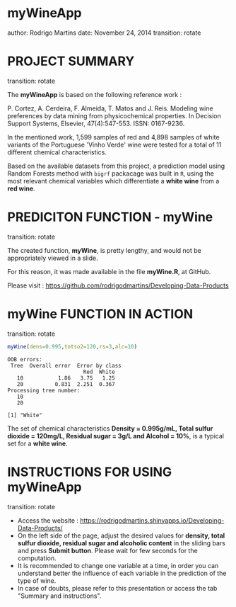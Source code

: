 myWineApp
========================================================
author: Rodrigo Martins
date: November 24, 2014
transition: rotate

PROJECT SUMMARY
========================================================
transition: rotate

The **myWineApp** is based on the following reference work :

P. Cortez, A. Cerdeira, F. Almeida, T. Matos and J. Reis. 
Modeling wine preferences by data mining from physicochemical properties.
In Decision Support Systems, Elsevier, 47(4):547-553. ISSN: 0167-9236.

In the mentioned work, 1,599 samples of red and 4,898 samples of white variants of the Portuguese 'Vinho Verde' wine were tested for a total of 11 different chemical characteristics.

Based on the available datasets from this project, a prediction model using Random Forests method with `bigrf` packacage was built in `R`, using the most relevant chemical variables which differentiate a **white wine** from a **red wine**.

PREDICITON FUNCTION - myWine
========================================================
transition: rotate

The created function, **myWine**, is pretty lengthy, and would not be appropriately viewed in a slide.

For this reason, it was made available in the file **myWine.R**, at GitHub.

Please visit : https://github.com/rodrigodmartins/Developing-Data-Products


myWine FUNCTION IN ACTION
========================================================
transition: rotate


```r
myWine(dens=0.995,totso2=120,rs=3,alc=10)
```

```
OOB errors:
 Tree  Overall error  Error by class
                        Red  White
   10           1.86   3.75   1.25
   20          0.831  2.251  0.367
Processing tree number:
   10
   20
```

```
[1] "White"
```

The set of chemical characteristics **Density = 0.995g/mL, Total sulfur dioxide = 120mg/L, Residual sugar = 3g/L and Alcohol = 10%**, is a typical set for a **white wine**.

INSTRUCTIONS FOR USING myWineApp
========================================================
transition: rotate
- Access the website : https://rodrigodmartins.shinyapps.io/Developing-Data-Products/
- On the left side of the page, adjust the desired values for **density, total sulfur dioxide, residual sugar and alcoholic content** in the sliding bars and press **Submit button**. Please wait for few seconds for the computation.
- It is recommended to change one variable at a time, in order you can understand better the influence of each variable in the prediction of the type of wine.
- In case of doubts, please refer to this presentation or access the tab "Summary and instructions".
